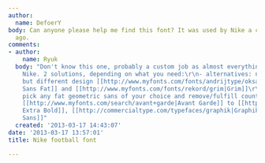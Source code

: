 ```yaml
---
author:
  name: DefoerY
body: Can anyone please help me find this font? It was used by Nike a couple of years
  ago.
comments:
- author:
    name: Ryuk
  body: "Don't know this one, probably a custom job as almost everything coming from
    Nike. 2 solutions, depending on what you need:\r\n- alternatives: nothing to do
    but different design [[http://www.myfonts.com/fonts/andrijtype/oksana-sans|Oksana
    Sans Fat]] and [[http://www.myfonts.com/fonts/rekord/grim|Grim]]\r\n- do it yourself:
    pick any fat geometric sans of your choice and remove/fulfill counters from [[http://www.myfonts.com/search/Code|Code]],
    [[http://www.myfonts.com/search/avant+garde|Avant Garde]] to [[http://www.myfonts.com/search/Futura|Futura
    Extra Bold]], [[http://commercialtype.com/typefaces/graphik|Graphik]], [[http://commercialtype.com/typefaces/stag/sans|Stag
    Sans]]"
  created: '2013-03-17 14:43:07'
date: '2013-03-17 13:57:01'
title: Nike football font

---
```

